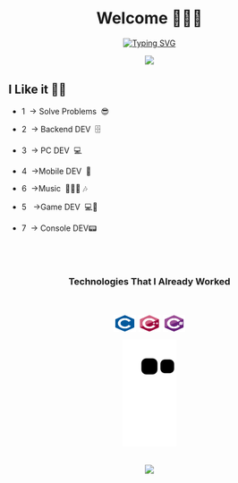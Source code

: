 <div align="center">
  
# Welcome 👨🏻‍💻

<div id="badges"  align="center">

[![Typing SVG](https://readme-typing-svg.herokuapp.com?color=63CF15&lines=If+you+fail+to+plan+you+plan+to+fail)](https://git.io/typing-svg)
    
  </div>

<div id="badges"  align="center">
    
    


    
  </div> 
</div>

 <div align="center">
   <img src="https://developers.giphy.com/branch/master/static/api-512d36c09662682717108a38bbb5c57d.gif" width="480"/>
  </div>


  
##  I Like it 🤙🏻
   
  
  
- 1 &nbsp;-> Solve Problems &nbsp;😎&nbsp; &nbsp; &nbsp; &nbsp; &nbsp; &nbsp; &nbsp; &nbsp;&nbsp;&nbsp;&nbsp; &nbsp; &nbsp; &nbsp; &nbsp; &nbsp; &nbsp; &nbsp; &nbsp; &nbsp; &nbsp; &nbsp; &nbsp;  &nbsp; &nbsp;&nbsp;&nbsp;&nbsp; &nbsp; &nbsp; &nbsp; &nbsp; &nbsp; &nbsp; &nbsp; &nbsp; &nbsp; &nbsp; &nbsp;  
- 2 &nbsp;->  Backend DEV  &nbsp;🗄&nbsp;&nbsp;&nbsp; &nbsp; &nbsp; &nbsp; &nbsp; &nbsp; &nbsp; &nbsp; &nbsp; &nbsp; &nbsp;&nbsp; &nbsp; &nbsp; &nbsp; &nbsp; &nbsp; &nbsp; &nbsp; &nbsp; 
- 3 &nbsp;->  PC DEV  &nbsp;💻&nbsp;&nbsp;&nbsp; &nbsp; &nbsp; &nbsp; &nbsp; &nbsp; &nbsp; &nbsp; &nbsp; &nbsp; &nbsp; &nbsp; &nbsp;  &nbsp; &nbsp;&nbsp;&nbsp;&nbsp; &nbsp; &nbsp; &nbsp; &nbsp; &nbsp; &nbsp; &nbsp; &nbsp; &nbsp; &nbsp;  &nbsp;   
- 4  &nbsp;->Mobile DEV &nbsp;📱
- 6 &nbsp;->Music  &nbsp;🎸🎶🎵 🎶
- 5 &nbsp; ->Game DEV  &nbsp;💻📱

-  7 &nbsp;-> Console DEV📟


<br>
<br>
<div align="center">
  
###  Technologies That I Already Worked
  </div>
  
<div style="display: inline_block"><br>


<div align="center">

<div style="display: inline_block"><br>
  
  <img align="center" alt="GabrielLuiz-C" height="30" width="40" src="https://raw.githubusercontent.com/devicons/devicon/master/icons/c/c-plain.svg">
  
<img align="center" alt="Gabriel-C++" height="30" width="40" src="https://raw.githubusercontent.com/devicons/devicon/master/icons/cplusplus/cplusplus-original.svg">
   <img align="center" alt="Gabriel-Csharp" height="30" width="40" src="https://raw.githubusercontent.com/devicons/devicon/master/icons/csharp/csharp-original.svg">

  
 
 
  
  
   ![Snake animation](https://github.com/GabrielLuizSF/GabrielLuizSF/blob/output/github-contribution-grid-snake.svg)
  
  
  ##
 
<div> 
  <a href="https://instagram.com/gabrielluiz_dev/" target="_blank"><img src="https://img.shields.io/badge/-Instagram-%23E4405F?style=for-the-badge&logo=instagram&logoColor=black" target="_blank"></a>
  </div>
 
